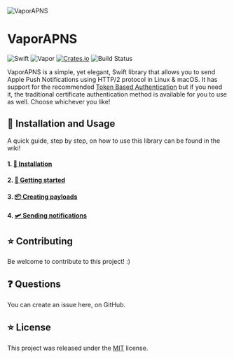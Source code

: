 ![VaporAPNS](https://cloud.githubusercontent.com/assets/4346200/19014987/344c5014-87fb-11e6-8727-3a687117c17e.png)

# VaporAPNS

![Swift](http://img.shields.io/badge/swift-5.3-brightgreen.svg)
![Vapor](https://img.shields.io/badge/Vapor-3.0-green.svg)
[![Crates.io](https://img.shields.io/crates/l/rustc-serialize.svg?maxAge=2592000)]()
![Build Status](https://img.shields.io/github/workflow/status/admkopec/vapor-apns/Linux/master)

VaporAPNS is a simple, yet elegant, Swift library that allows you to send Apple Push Notifications using HTTP/2 protocol in Linux & macOS. It has support for the recommended [Token Based Authentication](https://developer.apple.com/videos/play/wwdc2016/724/) but if you need it, the traditional certificate authentication method is available for you to use as well. Choose whichever you like!

## 🚀 Installation and Usage

A quick guide, step by step, on how to use this library can be found in the wiki!
#### 1. [🔧 Installation](https://github.com/matthijs2704/vapor-apns/wiki/🔧-Installation)
#### 2. [🚀 Getting started](https://github.com/matthijs2704/vapor-apns/wiki/🚀-Getting-started)
#### 3. [📦 Creating payloads](https://github.com/matthijs2704/vapor-apns/wiki/📦-Creating-payloads)
#### 4. [🛩 Sending notifications](https://github.com/matthijs2704/vapor-apns/wiki/🛩-Sending-notifications)

## ⭐ Contributing

Be welcome to contribute to this project! :)

## ❓ Questions

You can create an issue here, on GitHub.

## ⭐ License

This project was released under the [MIT](LICENSE.md) license.
